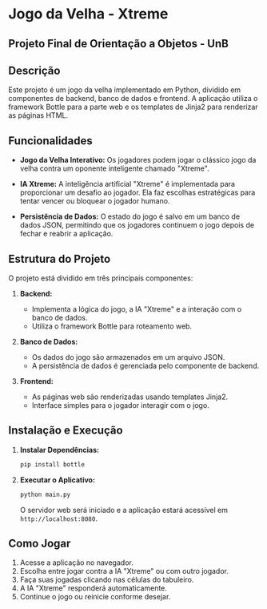 # Jogo da Velha - Xtreme

## Projeto Final de Orientação a Objetos - UnB

## Descrição

Este projeto é um jogo da velha implementado em Python, dividido em componentes de backend, banco de dados e frontend. A aplicação utiliza o framework Bottle para a parte web e os templates de Jinja2 para renderizar as páginas HTML.

## Funcionalidades

- **Jogo da Velha Interativo:** Os jogadores podem jogar o clássico jogo da velha contra um oponente inteligente chamado "Xtreme".
  
- **IA Xtreme:** A inteligência artificial "Xtreme" é implementada para proporcionar um desafio ao jogador. Ela faz escolhas estratégicas para tentar vencer ou bloquear o jogador humano.

- **Persistência de Dados:** O estado do jogo é salvo em um banco de dados JSON, permitindo que os jogadores continuem o jogo depois de fechar e reabrir a aplicação.

## Estrutura do Projeto

O projeto está dividido em três principais componentes:

1. **Backend:**
   - Implementa a lógica do jogo, a IA "Xtreme" e a interação com o banco de dados.
   - Utiliza o framework Bottle para roteamento web.

2. **Banco de Dados:**
   - Os dados do jogo são armazenados em um arquivo JSON.
   - A persistência de dados é gerenciada pelo componente de backend.

3. **Frontend:**
   - As páginas web são renderizadas usando templates Jinja2.
   - Interface simples para o jogador interagir com o jogo.

## Instalação e Execução

1. **Instalar Dependências:**
   ```bash
   pip install bottle
   ```

2. **Executar o Aplicativo:**
   ```bash
   python main.py
   ```
   O servidor web será iniciado e a aplicação estará acessível em `http://localhost:8080`.

## Como Jogar

1. Acesse a aplicação no navegador.
2. Escolha entre jogar contra a IA "Xtreme" ou com outro jogador.
3. Faça suas jogadas clicando nas células do tabuleiro.
4. A IA "Xtreme" responderá automaticamente.
5. Continue o jogo ou reinicie conforme desejar.
